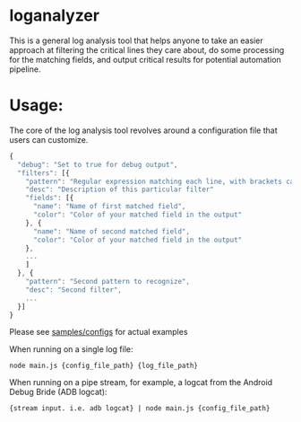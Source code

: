 # loganalyzer

This is a general log analysis tool that helps anyone to take an easier approach at filtering the critical lines they care about, do some processing for the matching fields, and output critical results for potential automation pipeline.

# Usage:

The core of the log analysis tool revolves around a configuration file that users can customize.

```javascript
{
  "debug": "Set to true for debug output",
  "filters": [{
    "pattern": "Regular expression matching each line, with brackets capturing interested fields",
    "desc": "Description of this particular filter" 
    "fields": [{
      "name": "Name of first matched field",
      "color": "Color of your matched field in the output"
    }, {
      "name": "Name of second matched field",
      "color": "Color of your matched field in the output"
    },
    ...
    ]
  }, {
    "pattern": "Second pattern to recognize",
    "desc": "Second filter",
    ...
  }]
}
```

Please see [samples/configs](https://github.com/hiryanchen/loganalyzer/tree/master/samples/configs) for actual examples

When running on a single log file:

`node main.js {config_file_path} {log_file_path}`

When running on a pipe stream, for example, a logcat from the Android Debug Bride (ADB logcat):

`{stream input. i.e. adb logcat} | node main.js {config_file_path}`
